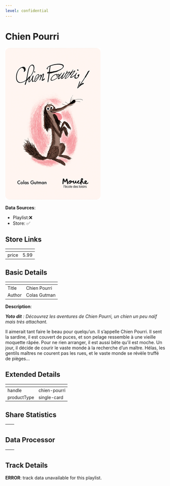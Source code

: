 ```yaml
---
level: confidential
---
```

# Chien Pourri

![card_[4Au1Q].png](../../img/cards/card_[4Au1Q].png)

**Data Sources**: 

- Playlist:❌
- Store: ✅


## Store Links

| <!-- --> | <!-- --> |
| - | - |
| price | 5.99 |


## Basic Details

| <!-- --> | <!-- --> |
| - | - |
| Title | Chien Pourri |
| Author | Colas Gutman |

**Description**:

_**Yoto dit** : Découvrez les aventures de Chien Pourri, un chien un peu naïf mais très attachant._

Il aimerait tant faire le beau pour quelqu’un. Il s’appelle Chien Pourri. Il sent la sardine, il est couvert de puces, et son pelage ressemble à une vieille moquette râpée. Pour ne rien arranger, il est aussi bête qu’il est moche. Un jour, il décide de courir le vaste monde à la recherche d’un maître. Hélas, les gentils maîtres ne courent pas les rues, et le vaste monde se révèle truffé de pièges...


## Extended Details

| <!-- --> | <!-- --> |
| - | - |
| handle | chien-pourri |
| productType | single-card |


## Share Statistics

| <!-- --> | <!-- --> |
| - | - |


## Data Processor

| <!-- --> | <!-- --> |
| - | - |


## Track Details

**ERROR**: track data unavailable for this playlist.
